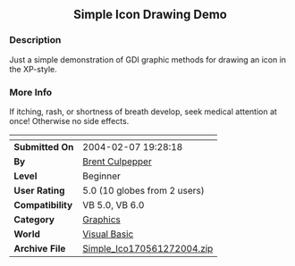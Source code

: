 ﻿<div align="center">

## Simple Icon Drawing Demo


</div>

### Description

Just a simple demonstration of GDI graphic methods for drawing an icon in the XP-style.
 
### More Info
 
If itching, rash, or shortness of breath develop, seek medical attention at once! Otherwise no side effects.


<span>             |<span>
---                |---
**Submitted On**   |2004-02-07 19:28:18
**By**             |[Brent Culpepper](https://github.com/Planet-Source-Code/PSCIndex/blob/master/ByAuthor/brent-culpepper.md)
**Level**          |Beginner
**User Rating**    |5.0 (10 globes from 2 users)
**Compatibility**  |VB 5\.0, VB 6\.0
**Category**       |[Graphics](https://github.com/Planet-Source-Code/PSCIndex/blob/master/ByCategory/graphics__1-46.md)
**World**          |[Visual Basic](https://github.com/Planet-Source-Code/PSCIndex/blob/master/ByWorld/visual-basic.md)
**Archive File**   |[Simple\_Ico170561272004\.zip](https://github.com/Planet-Source-Code/brent-culpepper-simple-icon-drawing-demo__1-51580/archive/master.zip)








